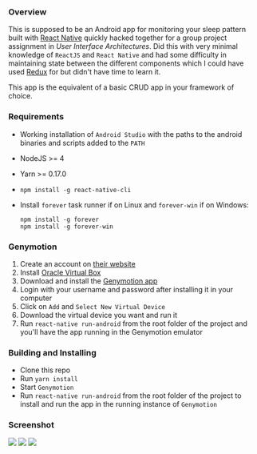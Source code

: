 ### Overview

This is supposed to be an Android app for monitoring your sleep pattern built with
[React Native][1] quickly hacked together for a group project assignment in *User
Interface Architectures*. Did this with very minimal knowledge of `ReactJS` and
`React Native` and had some difficulty in maintaining state between the different
components which I could have used [Redux][2] for but didn't have time to learn it.

This app is the equivalent of a basic CRUD app in your framework of choice.

### Requirements
- Working installation of `Android Studio` with the paths to the android binaries
  and scripts added to the `PATH`
- NodeJS >= 4
- Yarn >= 0.17.0
- `npm install -g react-native-cli`
- Install `forever` task runner if on Linux and `forever-win` if on Windows:

  ```
  npm install -g forever
  npm install -g forever-win
  ```
### Genymotion
1. Create an account on [their website](https://www.genymotion.com/account/create/)
2. Install [Oracle Virtual Box](https://www.virtualbox.org/wiki/Downloads)
3. Download and install the [Genymotion app](https://www.genymotion.com/download/)
4. Login with your username and password after installing it in your computer
5. Click on `Add` and `Select New Virtual Device`
6. Download the virtual device you want and run it
7. Run `react-native run-android` from the root folder of the project and you'll
   have the app running in the Genymotion emulator

### Building and Installing
+ Clone this repo
+ Run `yarn install`
+ Start `Genymotion`
+ Run `react-native run-android` from the root folder of the project to install and
  run the app in the running instance of `Genymotion`

### Screenshot

![](http://image.prntscr.com/image/d2ecd2e447054a2698956a9a26fceb2d.png)
![](http://image.prntscr.com/image/f48fb56f91b74c3ab3de74df624f0e1b.png)
![](http://image.prntscr.com/image/a9e6257ed225485b8f6ee3d681e16d15.png)


[1]: https://facebook.github.io/react-native/
[2]: http://redux.js.org/
